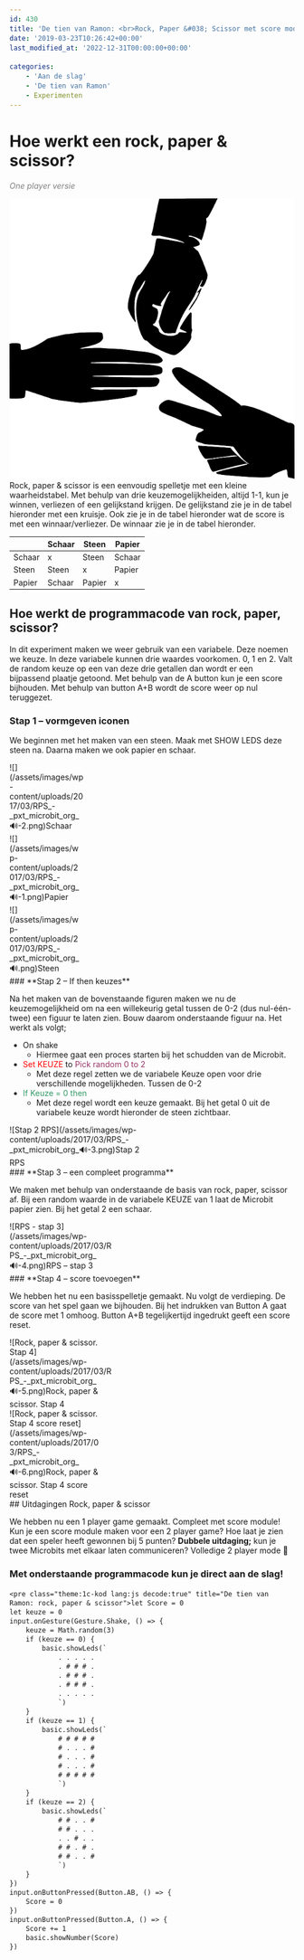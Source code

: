 ```yaml
---
id: 430
title: 'De tien van Ramon: <br>Rock, Paper &#038; Scissor met score module.'
date: '2019-03-23T10:26:42+00:00'
last_modified_at: '2022-12-31T00:00:00+00:00'

categories:
    - 'Aan de slag'
    - 'De tien van Ramon'
    - Experimenten
---
```


# Hoe werkt een rock, paper &amp; scissor?

<span style="color: #808080;">*One player versie*</span>

![](/assets/images/wp-content/uploads/2017/03/rock-paper-scissors-156171_640.png)Rock, paper &amp; scissor is een eenvoudig spelletje met een kleine waarheidstabel. Met behulp van drie keuzemogelijkheiden, altijd 1-1, kun je winnen, verliezen of een gelijkstand krijgen. De gelijkstand zie je in de tabel hieronder met een kruisje. Ook zie je in de tabel hieronder wat de score is met een winnaar/verliezer. De winnaar zie je in de tabel hieronder.

|  | Schaar | Steen | Papier |
|---|---|---|---|
| Schaar | x | Steen | Schaar |
| Steen | Steen | x | Papier |
| Papier | Schaar | Papier | x |

## Hoe werkt de programmacode van rock, paper, scissor?

In dit experiment maken we weer gebruik van een variabele. Deze noemen we keuze. In deze variabele kunnen drie waardes voorkomen. 0, 1 en 2. Valt de random keuze op een van deze drie getallen dan wordt er een bijpassend plaatje getoond. Met behulp van de A button kun je een score bijhouden. Met behulp van button A+B wordt de score weer op nul teruggezet.

### **Stap 1 – vormgeven iconen**

We beginnen met het maken van een steen. Maak met SHOW LEDS deze steen na. Daarna maken we ook papier en schaar.

<div class="wp-caption alignleft" id="attachment_444" style="width: 133px">![](/assets/images/wp-content/uploads/2017/03/RPS_-_pxt_microbit_org_🔊-2.png)Schaar

</div><div class="wp-caption alignleft" id="attachment_443" style="width: 127px">![](/assets/images/wp-content/uploads/2017/03/RPS_-_pxt_microbit_org_🔊-1.png)Papier

</div><div class="wp-caption alignleft" id="attachment_441" style="width: 127px">![](/assets/images/wp-content/uploads/2017/03/RPS_-_pxt_microbit_org_🔊.png)Steen

</div>### **Stap 2 – If then keuzes**

Na het maken van de bovenstaande figuren maken we nu de keuzemogelijkheid om na een willekeurig getal tussen de 0-2 (dus nul-één-twee) een figuur te laten zien. Bouw daarom onderstaande figuur na. Het werkt als volgt;

- On shake 
    - Hiermee gaat een proces starten bij het schudden van de Microbit.
- <span style="color: #ff0000;">Set KEUZE</span> to <span style="color: #993366;">Pick random 0 to 2</span>
    - Met deze regel zetten we de variabele Keuze open voor drie verschillende mogelijkheden. Tussen de 0-2
- <span style="color: #339966;">If Keuze = 0 then</span>
    - Met deze regel wordt een keuze gemaakt. Bij het getal 0 uit de variabele keuze wordt hieronder de steen zichtbaar.

<div class="wp-caption alignleft" id="attachment_448" style="width: 240px">![Stap 2 RPS](/assets/images/wp-content/uploads/2017/03/RPS_-_pxt_microbit_org_🔊-3.png)Stap 2 RPS

</div>### **Stap 3 – een compleet programma** 

We maken met behulp van onderstaande de basis van rock, paper, scissor af. Bij een random waarde in de variabele KEUZE van 1 laat de Microbit papier zien. Bij het getal 2 een schaar.

<div class="wp-caption alignleft" id="attachment_449" style="width: 186px">![RPS - stap 3](/assets/images/wp-content/uploads/2017/03/RPS_-_pxt_microbit_org_🔊-4.png)RPS – stap 3

</div>### **Stap 4 – score toevoegen**

We hebben het nu een basisspelletje gemaakt. Nu volgt de verdieping. De score van het spel gaan we bijhouden. Bij het indrukken van Button A gaat de score met 1 omhoog. Button A+B tegelijkertijd ingedrukt geeft een score reset.

<div class="wp-caption alignleft" id="attachment_450" style="width: 182px">![Rock, paper & scissor. Stap 4](/assets/images/wp-content/uploads/2017/03/RPS_-_pxt_microbit_org_🔊-5.png)Rock, paper &amp; scissor. Stap 4

</div><div class="wp-caption alignleft" id="attachment_451" style="width: 160px">![Rock, paper & scissor. Stap 4 score reset](/assets/images/wp-content/uploads/2017/03/RPS_-_pxt_microbit_org_🔊-6.png)Rock, paper &amp; scissor. Stap 4 score reset

</div>## Uitdagingen Rock, paper &amp; scissor

We hebben nu een 1 player game gemaakt. Compleet met score module! Kun je een score module maken voor een 2 player game? Hoe laat je zien dat een speler heeft gewonnen bij 5 punten? **Dubbele uitdaging;** kun je twee Microbits met elkaar laten communiceren? Volledige 2 player mode 🙂

### Met onderstaande programmacode kun je direct aan de slag!

```
<pre class="theme:1c-kod lang:js decode:true" title="De tien van Ramon: rock, paper & scissor">let Score = 0
let keuze = 0
input.onGesture(Gesture.Shake, () => {
    keuze = Math.random(3)
    if (keuze == 0) {
        basic.showLeds(`
            . . . . .
            . # # # .
            . # # # .
            . # # # .
            . . . . .
            `)
    }
    if (keuze == 1) {
        basic.showLeds(`
            # # # # #
            # . . . #
            # . . . #
            # . . . #
            # # # # #
            `)
    }
    if (keuze == 2) {
        basic.showLeds(`
            # # . . #
            # # . . .
            . . # . .
            # # . # .
            # # . . #
            `)
    }
})
input.onButtonPressed(Button.AB, () => {
    Score = 0
})
input.onButtonPressed(Button.A, () => {
    Score += 1
    basic.showNumber(Score)
})
```